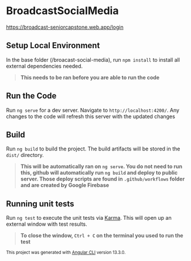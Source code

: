 # BroadcastSocialMedia

https://broadcast-seniorcapstone.web.app/login

## Setup Local Environment
In the base folder (/broacast-social-media), run `npm install` to install all external dependencies needed.<br>
> <b>This needs to be ran before you are able to run the code</b>

## Run the Code

Run `ng serve` for a dev server. Navigate to `http://localhost:4200/`. Any changes to the code will refresh this server with the updated changes

## Build

Run `ng build` to build the project. The build artifacts will be stored in the `dist/` directory. <br>
><b>This will be automatically ran on `ng serve`. You do not need to run this, github will automatically run `ng build` and deploy to public server. Those deploy scripts are found in `.github/workflows` folder and are created by Google Firebase</b>

## Running unit tests

Run `ng test` to execute the unit tests via [Karma](https://karma-runner.github.io). This will open up an external window with test results.<br>
><b>To close the window, `Ctrl + C` on the terminal you used to run the test</b>

<sub>This project was generated with [Angular CLI](https://github.com/angular/angular-cli) version 13.3.0.</sub>